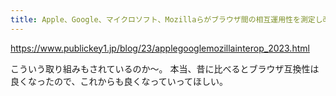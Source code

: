 ```yaml
---
title: Apple、Google、マイクロソフト、Mozillaらがブラウザ間の相互運用性を測定し改善するためのプロジェクト「Interop 2023」を実施中 － Publickey
---
```


https://www.publickey1.jp/blog/23/applegooglemozillainterop_2023.html

こういう取り組みもされているのか〜。
本当、昔に比べるとブラウザ互換性は良くなったので、これからも良くなっていってほしい。

